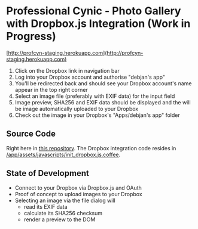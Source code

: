 Professional Cynic - Photo Gallery with Dropbox.js Integration (Work in Progress)
=================================================================================

[http://profcyn-staging.herokuapp.com](http://profcyn-staging.herokuapp.com)

1. Click on the Dropbox link in navigation bar
2. Log into your Dropbox account and authorise "debjan's app"
3. You'll be redirected back and should see your Dropbox account's
name appear in the top right corner
4. Select an image file (preferably with EXIF data) for the input field
5. Image preview, SHA256 and EXIF data should be displayed and the will be image automatically uploaded to your Dropbox
6. Check out the image in your Dropbox's "Apps/debjan's app" folder

Source Code
-----------
Right here in [this repository](https://github.com/paulwittmann/professional-cynic).
The Dropbox integration code resides in [/app/assets/javascripts/init_dropbox.js.coffee](https://github.com/paulwittmann/professional-cynic/blob/master/app/assets/javascripts/init_dropbox.js.coffee).

State of Development
--------------------
+ Connect to your Dropbox via Dropbox.js and OAuth
+ Proof of concept to upload images to your Dropbox
+ Selecting an image via the file dialog will
  - read its EXIF data
  - calculate its SHA256 checksum
  - render a preview to the DOM
